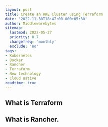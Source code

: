 ```yaml
---
layout: post
title: Create an RKE Cluster using Terraform 
date: '2022-11-30T18:47:00.000+05:30'
author: Middlewarebytes
sitemap:
  lastmod: 2022-05-27
  priority: 0.7
  changefreq: 'monthly'
  exclude: 'no'
tags:
- Kubernetes
- Docker
- Rancher
- Terraform
- New technology
- Cloud native
readtime: true
---
```



## What is Terraform



## What is Rancher.


##
